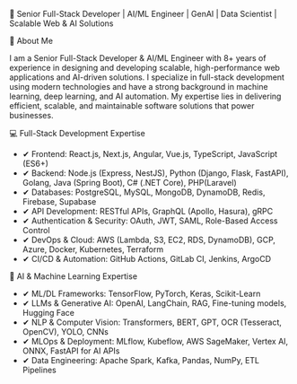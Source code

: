 🚀 Senior Full-Stack Developer | AI/ML Engineer | GenAI | Data Scientist | Scalable Web & AI Solutions

👋 About Me

I am a Senior Full-Stack Developer & AI/ML Engineer with 8+ years of experience in designing and developing scalable, high-performance web applications and AI-driven solutions. I specialize in full-stack development using modern technologies and have a strong background in machine learning, deep learning, and AI automation. My expertise lies in delivering efficient, scalable, and maintainable software solutions that power businesses.

💻 Full-Stack Development Expertise
- ✔ Frontend: React.js, Next.js, Angular, Vue.js, TypeScript, JavaScript (ES6+)
- ✔ Backend: Node.js (Express, NestJS), Python (Django, Flask, FastAPI), Golang, Java (Spring Boot), C# (.NET Core), PHP(Laravel)
- ✔ Databases: PostgreSQL, MySQL, MongoDB, DynamoDB, Redis, Firebase, Supabase
- ✔ API Development: RESTful APIs, GraphQL (Apollo, Hasura), gRPC
- ✔ Authentication & Security: OAuth, JWT, SAML, Role-Based Access Control
- ✔ DevOps & Cloud: AWS (Lambda, S3, EC2, RDS, DynamoDB), GCP, Azure, Docker, Kubernetes, Terraform
- ✔ CI/CD & Automation: GitHub Actions, GitLab CI, Jenkins, ArgoCD

🧠 AI & Machine Learning Expertise
- ✔ ML/DL Frameworks: TensorFlow, PyTorch, Keras, Scikit-Learn
- ✔ LLMs & Generative AI: OpenAI, LangChain, RAG, Fine-tuning models, Hugging Face
- ✔ NLP & Computer Vision: Transformers, BERT, GPT, OCR (Tesseract, OpenCV), YOLO, CNNs
- ✔ MLOps & Deployment: MLflow, Kubeflow, AWS SageMaker, Vertex AI, ONNX, FastAPI for AI APIs
- ✔ Data Engineering: Apache Spark, Kafka, Pandas, NumPy, ETL Pipelines
